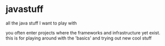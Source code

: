 # javastuff
all the java stuff I want to play with

you often enter projects where the frameworks and infrastructure yet exist.
this is for playing around with the 'basics' and trying out new cool stuff
